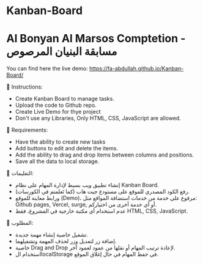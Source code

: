 # Kanban-Board
# Al Bonyan Al Marsos Comptetion - مسابقة البنيان المرصوص

You can find here the live demo: https://fa-abdullah.github.io/Kanban-Board/

📜 Instructions:
- Create Kanban Board to manage tasks.
- Upload the code to  Github repo.
- Create Live Demo for thye project
- Don't use any Libraries, Only HTML, CSS, JavaScript are allowed.

🎯 Requirements:
-  Have the ability to create new tasks
-  Add buttons to edit and delete the items.
-  Add the ability to drag and drop items between columns and positions.
-  Save all the data to local storage.


📜 التعليمات:
- إنشاء تطبيق ويب بسيط لإدارة المهام على نظام Kanban Board.
- رفع الكود المصدري للموقع على مستودع جيت هاب (كما تَعلمتم في الكورسات).
- ورابط معاينة للموقع (Demo)، مرفوع على خدمة من خدمات استضافة المواقع مثل: Github pages, Vercel, surge, أو أي خدمة أخرى من اختياركم.
- عدم استخدام أي مكتبة خارجية في المشروع، فقط HTML, CSS, JavaScript.

🎯 المطلوب:
- تشغيل خاصية إنشاء مهمة جديدة.
- إضافة زر لتعديل وزر لحذف المهمة وتشغيلهما.
- خاصية Drag and Drop لإعادة ترتيب المهام أو نقلها من عمود لعمود آخر.
- استخدام الlocalStorage في حفظ المهام في حال إغلاق الموقع.
